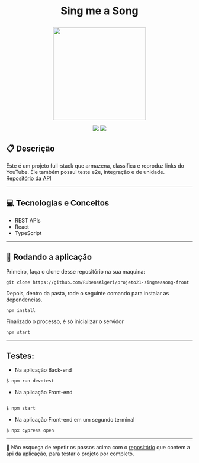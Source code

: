# <p align = "center"> Sing me a Song </p>

<p align="center">
   <img width="250px" src="https://notion-emojis.s3-us-west-2.amazonaws.com/prod/svg-twitter/1f399-fe0f.svg"/>
</p>

<p align = "center">
   <img src="https://img.shields.io/badge/author-RubensAlgeri-4dae71?style=flat-square" />
   <img src="https://img.shields.io/github/languages/count/RubensAlgeri/projeto21-singmeasong-front?color=4dae71&style=flat-square" />
</p>

##  :clipboard: Descrição

Este é um projeto full-stack que armazena, classifica e reproduz links do YouTube. Ele também possui teste e2e, integração e de unidade. [Repositório da API](https://github.com/RubensAlgeri/projeto21-singmeasong-back)

***

## :computer:	 Tecnologias e Conceitos

- REST APIs
- React
- TypeScript

***

## 🏁 Rodando a aplicação

Primeiro, faça o clone desse repositório na sua maquina:

```
git clone https://github.com/RubensAlgeri/projeto21-singmeasong-front
```

Depois, dentro da pasta, rode o seguinte comando para instalar as dependencias.

```
npm install
```

Finalizado o processo, é só inicializar o servidor
```
npm start
```
***

## Testes:

- Na aplicação Back-end

```bash
$ npm run dev:test
```

- Na aplicação Front-end

```bash

$ npm start

```

- Na aplicação Front-end em um segundo terminal

```bash
$ npx cypress open
```

***

:stop_sign: Não esqueça de repetir os passos acima com o [repositório](https://github.com/RubensAlgeri/projeto21-singmeasong-back) que contem a api da aplicação, para testar o projeto por completo.
